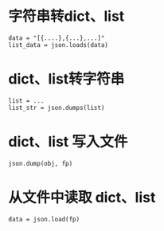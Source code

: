# 字符串转dict、list

```
data = "[{....},{...},...]"
list_data = json.loads(data)
```

# dict、list转字符串

```
list = ...
list_str = json.dumps(list)
```

# dict、list 写入文件

```
json.dump(obj, fp)
```

# 从文件中读取 dict、list

```
data = json.load(fp)
```
